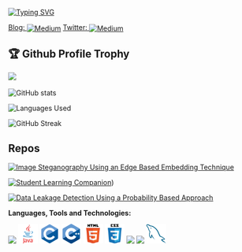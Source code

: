 [![Typing SVG](https://readme-typing-svg.herokuapp.com?multiline=true&width=500&lines=Final+Year+student+at+VIT+Vellore.++++++++++)](https://git.io/typing-svg)

<a href="https://blog.codewithshin.com/" target="blank">Blog: <img align="center" src="https://cdn.jsdelivr.net/npm/simple-icons@3.0.1/icons/medium.svg" alt="Medium" height="30" width="40" /></a> <a href="https://twitter.com/shinokada" target="blank">Twitter: <img align="center" src="https://cdn.jsdelivr.net/npm/simple-icons@3.0.1/icons/twitter.svg" alt="Medium" height="30" width="40" /></a>

<h2>🏆 Github Profile Trophy</h2>
<img width=800 src="https://github-profile-trophy.vercel.app/?username=DayeemParkar&column=9&theme=gruvbox&no-frame=true"/>

![GitHub stats](https://github-readme-stats.vercel.app/api?username=DayeemParkar&show_icons=true&theme=tokyonight)

![Languages Used](https://github-readme-stats.vercel.app/api/top-langs/?username=DayeemParkar&layout=compact)

![GitHub Streak](https://github-readme-streak-stats.herokuapp.com?user=shinokada&theme=neon-palenight&hide_border=true)

## Repos

[![Image Steganography Using an Edge Based Embedding Technique](https://github-readme-stats.vercel.app/api/pin/?username=DayeemParkar&repo=fastapi-web-starter&show_owner=true)](https://github.com/DayeemParkar/Image-Stegonagraphy-Using-an-Edge-Based-Embedding-Technique)

[![Student Learning Companion](https://github-readme-stats.vercel.app/api/pin/?username=DayeemParkar&repo=gitstart&show_owner=true)](https://github.com/DayeemParkar/StudentLearningCompanion))

[![Data Leakage Detection Using a Probability Based Approach](https://github-readme-stats.vercel.app/api/pin/?username=DayeemParkar&repo=awesome&show_owner=true)](https://github.com/DayeemParkar/CSE3501ProjectDataLeakageDetection)



**Languages, Tools and Technologies:**  

<code><img height="40" src="https://raw.githubusercontent.com/shinokada/shinokada/master/assets/python.png"></code>
<code><img src="https://raw.githubusercontent.com/devicons/devicon/master/icons/java/java-original-wordmark.svg" alt="Java" width="40" height="40"/></code>
<code><img src="https://raw.githubusercontent.com/devicons/devicon/master/icons/c/c-original.svg" alt="C" width="40" height="40"/></code>
<code><img src="https://raw.githubusercontent.com/devicons/devicon/master/icons/cplusplus/cplusplus-original.svg" alt="Cpp" width="40" height="40"/></code>
<code><img src="https://raw.githubusercontent.com/devicons/devicon/master/icons/html5/html5-original-wordmark.svg" alt="html5" width="40" height="40"/></code>
<code><img src="https://raw.githubusercontent.com/devicons/devicon/master/icons/css3/css3-original-wordmark.svg" alt="css3" width="40" height="40"/></code>
<code><img height="40" src="https://raw.githubusercontent.com/shinokada/shinokada/master/assets/javascript.png"></code>
<code><img height="40" src="https://raw.githubusercontent.com/shinokada/shinokada/master/assets/php.png"></code>
<code><img src="https://raw.githubusercontent.com/devicons/devicon/master/icons/mysql/mysql-original.svg" alt="MySQL" width="40" height="40"/></code>
